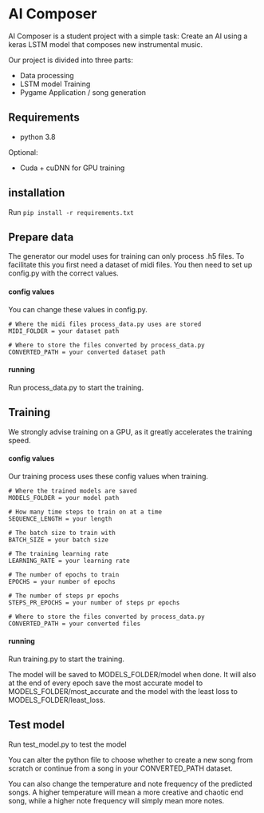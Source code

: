 # AI Composer

AI Composer is a student project with a simple task: Create an AI using a keras LSTM model that composes new instrumental music. 

Our project is divided into three parts:
* Data processing
* LSTM model Training
* Pygame Application / song generation

## Requirements
* python 3.8

Optional:
* Cuda + cuDNN for GPU training

## installation
Run ```pip install -r requirements.txt```

## Prepare data
The generator our model uses for training can only process .h5 files. 
To facilitate this you first need a dataset of midi files. 
You then need to set up config.py with the correct values.
#### config values
You can change these values in config.py.
```
# Where the midi files process_data.py uses are stored
MIDI_FOLDER = your dataset path

# Where to store the files converted by process_data.py
CONVERTED_PATH = your converted dataset path
```
#### running
Run process_data.py to start the training. 
 
## Training
We strongly advise training on a GPU, as it greatly accelerates the training speed.
#### config values
Our training process uses these config values when training. 
```
# Where the trained models are saved
MODELS_FOLDER = your model path

# How many time steps to train on at a time
SEQUENCE_LENGTH = your length

# The batch size to train with
BATCH_SIZE = your batch size

# The training learning rate
LEARNING_RATE = your learning rate

# The number of epochs to train
EPOCHS = your number of epochs

# The number of steps pr epochs
STEPS_PR_EPOCHS = your number of steps pr epochs

# Where to store the files converted by process_data.py
CONVERTED_PATH = your converted files
```
#### running
Run training.py to start the training. 
 
The model will be saved to MODELS_FOLDER/model when done. 
It will also at the end of every epoch save the most accurate model to MODELS_FOLDER/most_accurate and the model with the
 least loss to MODELS_FOLDER/least_loss.
 
 ## Test model
 Run test_model.py to test the model
 
 You can alter the python file to choose whether to create a new song from scratch or
  continue from a song in your CONVERTED_PATH dataset.
  
  
  You can also change the temperature and note frequency of the predicted songs. 
  A higher temperature will mean a more creative and chaotic end song, 
  while a higher note frequency will simply mean more notes.
 